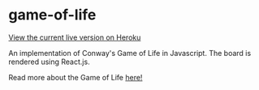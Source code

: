 # game-of-life

[View the current live version on Heroku](https://conwaylife.herokuapp.com/)

An implementation of Conway's Game of Life in Javascript. The board is rendered using React.js.

Read more about the Game of Life [here!](https://en.wikipedia.org/wiki/Conway%27s_Game_of_Life)
